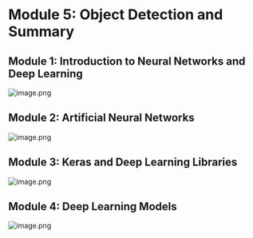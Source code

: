 

# Module 5: Object Detection and Summary
## Module 1: Introduction to Neural Networks and Deep Learning
![image.png](https://prod-files-secure.s3.us-west-2.amazonaws.com/03e82b26-cccb-4906-bb56-adabcbdc0655/a8d40bcb-c482-4026-8872-311e16b2dc63/image.png?X-Amz-Algorithm=AWS4-HMAC-SHA256&X-Amz-Content-Sha256=UNSIGNED-PAYLOAD&X-Amz-Credential=ASIAZI2LB4666BEHMCRQ%2F20250206%2Fus-west-2%2Fs3%2Faws4_request&X-Amz-Date=20250206T051550Z&X-Amz-Expires=3600&X-Amz-Security-Token=IQoJb3JpZ2luX2VjED0aCXVzLXdlc3QtMiJHMEUCIGB%2BYoMmCuF6soJ8x2XUjFk3syXwdH%2BFQNr%2Br6QaJdYUAiEAojMU8%2BRoJeU%2Fw16h0aizq11d2ri2Jqe7AqNprxebiskq%2FwMIVhAAGgw2Mzc0MjMxODM4MDUiDOVKpkibQkwlaSlY5ircA0fO19xcBc2Wm2Db6S0VKHb4UNHQNTeKwpHij6%2BoW%2FH6pTTAiZrESADpoBIaR1ml%2F2SM4yz9Fsnt4FQHYbxf2mUr%2FqGNyPbL8UHseTpBYzMsZaIFnZFSsdmqZQgOjFlzRYvukUNqrAUUaTaF3sCMDmYSZ95BT913kveyU8Od7ZLhQbX%2BHC22ImR4DnGi3%2B5dgCdl7tmaKFvk6LtAwOby%2BZAjZMLlgpEChkVsq2jtHrxev39ukefrAAcl2AwRji%2B5pG4Evw0FAEugCiBMFwu2n8QdN4%2B6aKQUdd00%2B6pVfCIr9g%2FsY0DJmEeSyHjAz9xgTPovFBED7NqH2UoxEJhibrPggxZ49pdA4aP6JVWCNXGTa0yDThCX1y%2B99OUpoOPfIWMuSnoz0R4GaX3uWgLmW%2BdwcWeEUns1GFPbi09uoKrNsupyFQ3yu4xLjtPs0h2nGym0Rom%2B6%2F7xiiUEEN3NK4fxZ98keeD%2FtOrY0o9Sak42S945plUJwnIVG35FX9ONqKd7u1DMgQl4H6OIwrCWXsYgSJrCWbAooryK5cK85qlxfj4jkxXYVgJgDwF9NLccVbMrM3QCwMbKXGtFQwMkmZH%2FjAQwumJJufOlZF5tNeeJbmAbwe4ZsMeGewkUMNn7kL0GOqUBQBz1ReAN9lEjE5ujO3QU52d2tBaU4q81s79VX%2BiUzLyzxMvxRL%2Fjq5K%2BAd7EiM%2FB21YdGPNqf0ouLq0l3ktnP55oR7SusenNI6AAr%2BHQWL2LAkJCxhP%2BWmTD6NSyzztg9Xl3h4mKm46bdRKZaiywC4hAi0LjgZwWt6dCfZlvO0mZwHQ2GdyQOYS1oPffIS2kgDnhoMD5nMWJaeyxMaEaGXemvB49&X-Amz-Signature=2d4c4e51cacd18b2ae241547fc6c590e510d487256c8bae32c507b130f9acc5b&X-Amz-SignedHeaders=host&x-id=GetObject)
## Module 2: Artificial Neural Networks
![image.png](https://prod-files-secure.s3.us-west-2.amazonaws.com/03e82b26-cccb-4906-bb56-adabcbdc0655/5157ca89-62da-41d9-a98f-6432b71047a9/image.png?X-Amz-Algorithm=AWS4-HMAC-SHA256&X-Amz-Content-Sha256=UNSIGNED-PAYLOAD&X-Amz-Credential=ASIAZI2LB4666BEHMCRQ%2F20250206%2Fus-west-2%2Fs3%2Faws4_request&X-Amz-Date=20250206T051550Z&X-Amz-Expires=3600&X-Amz-Security-Token=IQoJb3JpZ2luX2VjED0aCXVzLXdlc3QtMiJHMEUCIGB%2BYoMmCuF6soJ8x2XUjFk3syXwdH%2BFQNr%2Br6QaJdYUAiEAojMU8%2BRoJeU%2Fw16h0aizq11d2ri2Jqe7AqNprxebiskq%2FwMIVhAAGgw2Mzc0MjMxODM4MDUiDOVKpkibQkwlaSlY5ircA0fO19xcBc2Wm2Db6S0VKHb4UNHQNTeKwpHij6%2BoW%2FH6pTTAiZrESADpoBIaR1ml%2F2SM4yz9Fsnt4FQHYbxf2mUr%2FqGNyPbL8UHseTpBYzMsZaIFnZFSsdmqZQgOjFlzRYvukUNqrAUUaTaF3sCMDmYSZ95BT913kveyU8Od7ZLhQbX%2BHC22ImR4DnGi3%2B5dgCdl7tmaKFvk6LtAwOby%2BZAjZMLlgpEChkVsq2jtHrxev39ukefrAAcl2AwRji%2B5pG4Evw0FAEugCiBMFwu2n8QdN4%2B6aKQUdd00%2B6pVfCIr9g%2FsY0DJmEeSyHjAz9xgTPovFBED7NqH2UoxEJhibrPggxZ49pdA4aP6JVWCNXGTa0yDThCX1y%2B99OUpoOPfIWMuSnoz0R4GaX3uWgLmW%2BdwcWeEUns1GFPbi09uoKrNsupyFQ3yu4xLjtPs0h2nGym0Rom%2B6%2F7xiiUEEN3NK4fxZ98keeD%2FtOrY0o9Sak42S945plUJwnIVG35FX9ONqKd7u1DMgQl4H6OIwrCWXsYgSJrCWbAooryK5cK85qlxfj4jkxXYVgJgDwF9NLccVbMrM3QCwMbKXGtFQwMkmZH%2FjAQwumJJufOlZF5tNeeJbmAbwe4ZsMeGewkUMNn7kL0GOqUBQBz1ReAN9lEjE5ujO3QU52d2tBaU4q81s79VX%2BiUzLyzxMvxRL%2Fjq5K%2BAd7EiM%2FB21YdGPNqf0ouLq0l3ktnP55oR7SusenNI6AAr%2BHQWL2LAkJCxhP%2BWmTD6NSyzztg9Xl3h4mKm46bdRKZaiywC4hAi0LjgZwWt6dCfZlvO0mZwHQ2GdyQOYS1oPffIS2kgDnhoMD5nMWJaeyxMaEaGXemvB49&X-Amz-Signature=18559722d7dd8e5a6a0c1739a6e6530fcdc1276af8d92131ed5031e8c3cd3abc&X-Amz-SignedHeaders=host&x-id=GetObject)
## Module 3: Keras and Deep Learning Libraries
![image.png](https://prod-files-secure.s3.us-west-2.amazonaws.com/03e82b26-cccb-4906-bb56-adabcbdc0655/5089ce50-05f1-470d-ad42-42503bf1df5f/image.png?X-Amz-Algorithm=AWS4-HMAC-SHA256&X-Amz-Content-Sha256=UNSIGNED-PAYLOAD&X-Amz-Credential=ASIAZI2LB4666BEHMCRQ%2F20250206%2Fus-west-2%2Fs3%2Faws4_request&X-Amz-Date=20250206T051550Z&X-Amz-Expires=3600&X-Amz-Security-Token=IQoJb3JpZ2luX2VjED0aCXVzLXdlc3QtMiJHMEUCIGB%2BYoMmCuF6soJ8x2XUjFk3syXwdH%2BFQNr%2Br6QaJdYUAiEAojMU8%2BRoJeU%2Fw16h0aizq11d2ri2Jqe7AqNprxebiskq%2FwMIVhAAGgw2Mzc0MjMxODM4MDUiDOVKpkibQkwlaSlY5ircA0fO19xcBc2Wm2Db6S0VKHb4UNHQNTeKwpHij6%2BoW%2FH6pTTAiZrESADpoBIaR1ml%2F2SM4yz9Fsnt4FQHYbxf2mUr%2FqGNyPbL8UHseTpBYzMsZaIFnZFSsdmqZQgOjFlzRYvukUNqrAUUaTaF3sCMDmYSZ95BT913kveyU8Od7ZLhQbX%2BHC22ImR4DnGi3%2B5dgCdl7tmaKFvk6LtAwOby%2BZAjZMLlgpEChkVsq2jtHrxev39ukefrAAcl2AwRji%2B5pG4Evw0FAEugCiBMFwu2n8QdN4%2B6aKQUdd00%2B6pVfCIr9g%2FsY0DJmEeSyHjAz9xgTPovFBED7NqH2UoxEJhibrPggxZ49pdA4aP6JVWCNXGTa0yDThCX1y%2B99OUpoOPfIWMuSnoz0R4GaX3uWgLmW%2BdwcWeEUns1GFPbi09uoKrNsupyFQ3yu4xLjtPs0h2nGym0Rom%2B6%2F7xiiUEEN3NK4fxZ98keeD%2FtOrY0o9Sak42S945plUJwnIVG35FX9ONqKd7u1DMgQl4H6OIwrCWXsYgSJrCWbAooryK5cK85qlxfj4jkxXYVgJgDwF9NLccVbMrM3QCwMbKXGtFQwMkmZH%2FjAQwumJJufOlZF5tNeeJbmAbwe4ZsMeGewkUMNn7kL0GOqUBQBz1ReAN9lEjE5ujO3QU52d2tBaU4q81s79VX%2BiUzLyzxMvxRL%2Fjq5K%2BAd7EiM%2FB21YdGPNqf0ouLq0l3ktnP55oR7SusenNI6AAr%2BHQWL2LAkJCxhP%2BWmTD6NSyzztg9Xl3h4mKm46bdRKZaiywC4hAi0LjgZwWt6dCfZlvO0mZwHQ2GdyQOYS1oPffIS2kgDnhoMD5nMWJaeyxMaEaGXemvB49&X-Amz-Signature=81876b271f1c583513fcaf3c6dbed1ebc6120dda759bff2e3c0e09b95dbb92c1&X-Amz-SignedHeaders=host&x-id=GetObject)
## Module 4: Deep Learning Models
![image.png](https://prod-files-secure.s3.us-west-2.amazonaws.com/03e82b26-cccb-4906-bb56-adabcbdc0655/4e22fcb0-cfbc-4d28-b961-b9b8fde071f0/image.png?X-Amz-Algorithm=AWS4-HMAC-SHA256&X-Amz-Content-Sha256=UNSIGNED-PAYLOAD&X-Amz-Credential=ASIAZI2LB4666BEHMCRQ%2F20250206%2Fus-west-2%2Fs3%2Faws4_request&X-Amz-Date=20250206T051550Z&X-Amz-Expires=3600&X-Amz-Security-Token=IQoJb3JpZ2luX2VjED0aCXVzLXdlc3QtMiJHMEUCIGB%2BYoMmCuF6soJ8x2XUjFk3syXwdH%2BFQNr%2Br6QaJdYUAiEAojMU8%2BRoJeU%2Fw16h0aizq11d2ri2Jqe7AqNprxebiskq%2FwMIVhAAGgw2Mzc0MjMxODM4MDUiDOVKpkibQkwlaSlY5ircA0fO19xcBc2Wm2Db6S0VKHb4UNHQNTeKwpHij6%2BoW%2FH6pTTAiZrESADpoBIaR1ml%2F2SM4yz9Fsnt4FQHYbxf2mUr%2FqGNyPbL8UHseTpBYzMsZaIFnZFSsdmqZQgOjFlzRYvukUNqrAUUaTaF3sCMDmYSZ95BT913kveyU8Od7ZLhQbX%2BHC22ImR4DnGi3%2B5dgCdl7tmaKFvk6LtAwOby%2BZAjZMLlgpEChkVsq2jtHrxev39ukefrAAcl2AwRji%2B5pG4Evw0FAEugCiBMFwu2n8QdN4%2B6aKQUdd00%2B6pVfCIr9g%2FsY0DJmEeSyHjAz9xgTPovFBED7NqH2UoxEJhibrPggxZ49pdA4aP6JVWCNXGTa0yDThCX1y%2B99OUpoOPfIWMuSnoz0R4GaX3uWgLmW%2BdwcWeEUns1GFPbi09uoKrNsupyFQ3yu4xLjtPs0h2nGym0Rom%2B6%2F7xiiUEEN3NK4fxZ98keeD%2FtOrY0o9Sak42S945plUJwnIVG35FX9ONqKd7u1DMgQl4H6OIwrCWXsYgSJrCWbAooryK5cK85qlxfj4jkxXYVgJgDwF9NLccVbMrM3QCwMbKXGtFQwMkmZH%2FjAQwumJJufOlZF5tNeeJbmAbwe4ZsMeGewkUMNn7kL0GOqUBQBz1ReAN9lEjE5ujO3QU52d2tBaU4q81s79VX%2BiUzLyzxMvxRL%2Fjq5K%2BAd7EiM%2FB21YdGPNqf0ouLq0l3ktnP55oR7SusenNI6AAr%2BHQWL2LAkJCxhP%2BWmTD6NSyzztg9Xl3h4mKm46bdRKZaiywC4hAi0LjgZwWt6dCfZlvO0mZwHQ2GdyQOYS1oPffIS2kgDnhoMD5nMWJaeyxMaEaGXemvB49&X-Amz-Signature=6fc5a6f70ced6c8c60acf1409ccbcd849499d96af40fde789adaa194178749e4&X-Amz-SignedHeaders=host&x-id=GetObject)
